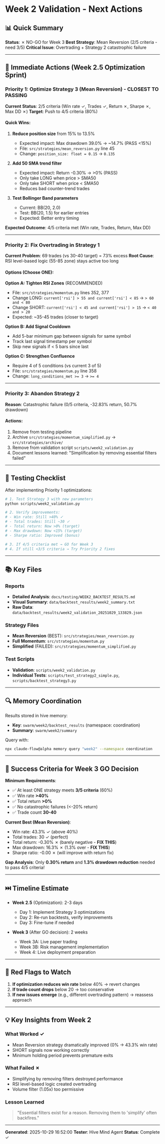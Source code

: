 # Week 2 Validation - Next Actions

## 📊 Quick Summary

**Status**: ✗ NO-GO for Week 3
**Best Strategy**: Mean Reversion (2/5 criteria - need 3/5)
**Critical Issue**: Overtrading + Strategy 2 catastrophic failure

---

## 🎯 Immediate Actions (Week 2.5 Optimization Sprint)

### Priority 1: Optimize Strategy 3 (Mean Reversion) - CLOSEST TO PASSING

**Current Status**: 2/5 criteria (Win rate ✓, Trades ✓, Return ✗, Sharpe ✗, Max DD ✗)
**Target**: Push to 4/5 criteria (80%)

#### Quick Wins:
1. **Reduce position size** from 15% to 13.5%
   - Expected impact: Max drawdown 39.0% → ~14.7% (PASS <15%)
   - File: `src/strategies/mean_reversion.py` line 45
   - Change: `position_size: float = 0.15` → `0.135`

2. **Add 50 SMA trend filter**
   - Expected impact: Return -0.30% → >0% (PASS)
   - Only take LONG when price > SMA50
   - Only take SHORT when price < SMA50
   - Reduces bad counter-trend trades

3. **Test Bollinger Band parameters**
   - Current: BB(20, 2.0)
   - Test: BB(20, 1.5) for earlier entries
   - Expected: Better entry timing

**Expected Outcome**: 4/5 criteria met (Win rate, Trades, Return, Max DD)

---

### Priority 2: Fix Overtrading in Strategy 1

**Current Problem**: 69 trades (vs 30-40 target) = 73% excess
**Root Cause**: RSI level-based logic (55-85 zone) stays active too long

#### Options (Choose ONE):

**Option A: Tighten RSI Zones** (RECOMMENDED)
- File: `src/strategies/momentum.py` lines 352, 377
- Change LONG: `current['rsi'] > 55 and current['rsi'] < 85` → `> 60 and < 80`
- Change SHORT: `current['rsi'] < 45 and current['rsi'] > 15` → `< 40 and > 20`
- Expected: ~35-45 trades (closer to target)

**Option B: Add Signal Cooldown**
- Add 5-bar minimum gap between signals for same symbol
- Track last signal timestamp per symbol
- Skip new signals if < 5 bars since last

**Option C: Strengthen Confluence**
- Require 4 of 5 conditions (vs current 3 of 5)
- File: `src/strategies/momentum.py` line 358
- Change: `long_conditions_met >= 3` → `>= 4`

---

### Priority 3: Abandon Strategy 2

**Reason**: Catastrophic failure (0/5 criteria, -32.83% return, 50.7% drawdown)

#### Actions:
1. Remove from testing pipeline
2. Archive `src/strategies/momentum_simplified.py` → `src/strategies/archive/`
3. Remove from validation script `scripts/week2_validation.py`
4. Document lessons learned: "Simplification by removing essential filters failed"

---

## 📝 Testing Checklist

After implementing Priority 1 optimizations:

```bash
# 1. Test Strategy 3 with new parameters
python scripts/week2_validation.py

# 2. Verify improvements:
# - Win rate: Still >40% ✓
# - Total trades: Still ~30 ✓
# - Total return: Now >0% (target)
# - Max drawdown: Now <15% (target)
# - Sharpe ratio: Improved (bonus)

# 3. If 4/5 criteria met → GO for Week 3
# 4. If still <3/5 criteria → Try Priority 2 fixes
```

---

## 📚 Key Files

### Reports
- **Detailed Analysis**: `docs/testing/WEEK2_BACKTEST_RESULTS.md`
- **Visual Summary**: `data/backtest_results/week2_summary.txt`
- **Raw Data**: `data/backtest_results/week2_validation_20251029_133829.json`

### Strategy Files
- **Mean Reversion** (BEST): `src/strategies/mean_reversion.py`
- **Full Momentum**: `src/strategies/momentum.py`
- **Simplified** (FAILED): `src/strategies/momentum_simplified.py`

### Test Scripts
- **Validation**: `scripts/week2_validation.py`
- **Individual Tests**: `scripts/test_strategy2_simple.py`, `scripts/backtest_strategy3.py`

---

## 🔍 Memory Coordination

Results stored in hive memory:
- **Key**: `swarm/week2/backtest_results` (namespace: coordination)
- **Summary**: `swarm/week2/summary`

Query with:
```bash
npx claude-flow@alpha memory query "week2" --namespace coordination
```

---

## 🎯 Success Criteria for Week 3 GO Decision

**Minimum Requirements**:
- ✅ At least ONE strategy meets **3/5 criteria** (60%)
- ✅ Win rate **>40%**
- ✅ Total return **>0%**
- ✅ No catastrophic failures (<-20% return)
- ✅ Trade count **30-40**

**Current Best (Mean Reversion)**:
- Win rate: 43.3% ✓ (above 40%)
- Total trades: 30 ✓ (perfect)
- Total return: -0.30% ✗ (barely negative - **FIX THIS**)
- Max drawdown: 16.3% ✗ (1.3% over - **FIX THIS**)
- Sharpe ratio: -0.00 ✗ (will improve with return fix)

**Gap Analysis**: Only **0.30% return** and **1.3% drawdown reduction** needed to pass 4/5 criteria!

---

## ⏭️ Timeline Estimate

- **Week 2.5** (Optimization): 2-3 days
  - Day 1: Implement Strategy 3 optimizations
  - Day 2: Re-run backtests, verify improvements
  - Day 3: Fine-tune if needed

- **Week 3** (After GO decision): 2 weeks
  - Week 3A: Live paper trading
  - Week 3B: Risk management implementation
  - Week 4: Live deployment preparation

---

## 🚨 Red Flags to Watch

1. **If optimization reduces win rate** below 40% → revert changes
2. **If trade count drops** below 20 → too conservative
3. **If new issues emerge** (e.g., different overtrading pattern) → reassess approach

---

## 💡 Key Insights from Week 2

### What Worked ✓
- Mean Reversion strategy dramatically improved (0% → 43.3% win rate)
- SHORT signals now working correctly
- Minimum holding period prevents premature exits

### What Failed ✗
- Simplifying by removing filters destroyed performance
- RSI level-based logic created overtrading
- Volume filter (1.05x) too permissive

### Lesson Learned
> "Essential filters exist for a reason. Removing them to 'simplify' often backfires."

---

**Generated**: 2025-10-29 16:52:00
**Tester**: Hive Mind Agent
**Status**: Complete ✓
